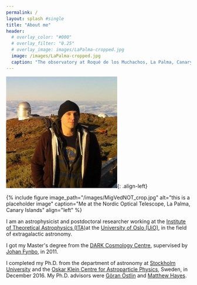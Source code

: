 ```yaml
---
permalink: / 
layout: splash #single
title: "About me"
header:
  # overlay_color: "#000"
  # overlay_filter: "0.25"
  # overlay_image: images/LaPalma-cropped.jpg
  image: /images/LaPalma-cropped.jpg
  caption: "The observatory at Roqué de los Muchachos, La Palma, Canary Islands"
---
```



<!--# About me-->

![Me at the NOT](/images/MigVedNOT_crop.jpg){: .align-left}

{% include figure image_path="/images/MigVedNOT_crop.jpg" alt="this is a
placeholder image" caption="Me at the Nordic Optical Telescope, La Palma,
Canary Islands" align="left" %}

I am an astrophysicist and postdoctoral researcher working at the [Institute of Theoretical
Astrophysics (ITA)](http://www.astro.uio.no)at the [University
of Oslo (UiO)](http://www.uio.no), in the field of extragalactic astronomy.


I got my Master's degree from the [DARK Cosmology
Centre](http://dark.nbi.ku.dk), supervised by [Johan
Fynbo](http://www.dark-cosmology.dk/~jfynbo/), in 2011.

I completed my Ph.D. from the department of astronomy at [Stockholm
University](http://www.astro.su.se) and the [Oskar Klein Centre for
Astroparticle Physics](http://okc.albanova.se), Sweden, in December 2016. My
Ph.D. advisors were [Göran Östlin](http://ttt.astro.su.se/~ostlin/) and
[Matthew Hayes](http://xayes.org/pub/).

